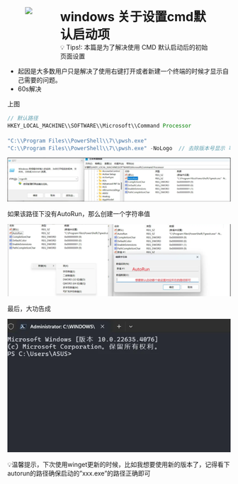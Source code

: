 



<figure style="display: flex; ">
    <img src="https://notion-emojis.s3-us-west-2.amazonaws.com/prod/svg-twitter/1f3a3.svg" width="100" style="margin-right: 1px;" />
    <figcaption style="max-width: 700px; white-space: normal;">
        <h1 style="margin: 0;">windows 关于设置cmd默认启动项</h1>
        <span>💡 Tips!: 本篇是为了解决使用 CMD 默认启动后的初始页面设置 </span>
    </figcaption>
</figure>



- 起因是大多数用户只是解决了使用右键打开或者新建一个终端的时候才显示自己需要的问题。
- 60s解决  

上图

```java
// 默认路径
HKEY_LOCAL_MACHINE\\SOFTWARE\\Microsoft\\Command Processor

"C:\\Program Files\\PowerShell\\7\\pwsh.exe"
"C:\\Program Files\\PowerShell\\7\\pwsh.exe" -NoLogo  // 去除版本号显示 可有可无
```

![image-20241007151430756](./assets/windows%20%E5%85%B3%E4%BA%8E%E8%AE%BE%E7%BD%AEcmd%E9%BB%98%E8%AE%A4%E5%90%AF%E5%8A%A8%E9%A1%B9/image-20241007151430756.png)

如果该路径下没有AutoRun，那么创建一个字符串值

![image-20241007151451957-1728286325405-3-1728286330290-5](./assets/windows%20%E5%85%B3%E4%BA%8E%E8%AE%BE%E7%BD%AEcmd%E9%BB%98%E8%AE%A4%E5%90%AF%E5%8A%A8%E9%A1%B9/image-20241007151451957-1728286325405-3-1728286330290-5.png)

最后，大功告成

![image-20241007151515879](./assets/windows%20%E5%85%B3%E4%BA%8E%E8%AE%BE%E7%BD%AEcmd%E9%BB%98%E8%AE%A4%E5%90%AF%E5%8A%A8%E9%A1%B9/image-20241007151515879.png)

<aside> 💡温馨提示，下次使用winget更新的时候，比如我想要使用新的版本了，记得看下autorun的路径确保启动的”xxx.exe”的路径正确即可

